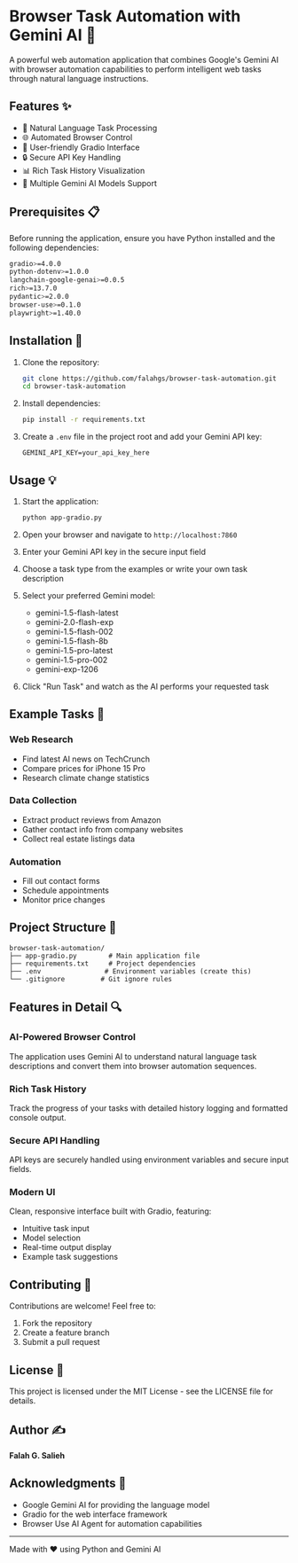 # Browser Task Automation with Gemini AI 🤖

A powerful web automation application that combines Google's Gemini AI with browser automation capabilities to perform intelligent web tasks through natural language instructions.

## Features ✨

- 🧠 Natural Language Task Processing
- 🌐 Automated Browser Control
- 🎯 User-friendly Gradio Interface
- 🔒 Secure API Key Handling
- 📊 Rich Task History Visualization
- 🤖 Multiple Gemini AI Models Support

## Prerequisites 📋

Before running the application, ensure you have Python installed and the following dependencies:

```bash
gradio>=4.0.0
python-dotenv>=1.0.0
langchain-google-genai>=0.0.5
rich>=13.7.0
pydantic>=2.0.0
browser-use>=0.1.0
playwright>=1.40.0
```

## Installation 🚀

1. Clone the repository:
   ```bash
   git clone https://github.com/falahgs/browser-task-automation.git
   cd browser-task-automation
   ```

2. Install dependencies:
   ```bash
   pip install -r requirements.txt
   ```

3. Create a `.env` file in the project root and add your Gemini API key:
   ```
   GEMINI_API_KEY=your_api_key_here
   ```

## Usage 💡

1. Start the application:
   ```bash
   python app-gradio.py
   ```

2. Open your browser and navigate to `http://localhost:7860`

3. Enter your Gemini API key in the secure input field

4. Choose a task type from the examples or write your own task description

5. Select your preferred Gemini model:
   - gemini-1.5-flash-latest
   - gemini-2.0-flash-exp
   - gemini-1.5-flash-002
   - gemini-1.5-flash-8b
   - gemini-1.5-pro-latest
   - gemini-1.5-pro-002
   - gemini-exp-1206

6. Click "Run Task" and watch as the AI performs your requested task

## Example Tasks 📝

### Web Research
- Find latest AI news on TechCrunch
- Compare prices for iPhone 15 Pro
- Research climate change statistics

### Data Collection
- Extract product reviews from Amazon
- Gather contact info from company websites
- Collect real estate listings data

### Automation
- Fill out contact forms
- Schedule appointments
- Monitor price changes

## Project Structure 📁

```
browser-task-automation/
├── app-gradio.py        # Main application file
├── requirements.txt     # Project dependencies
├── .env                # Environment variables (create this)
└── .gitignore         # Git ignore rules
```

## Features in Detail 🔍

### AI-Powered Browser Control
The application uses Gemini AI to understand natural language task descriptions and convert them into browser automation sequences.

### Rich Task History
Track the progress of your tasks with detailed history logging and formatted console output.

### Secure API Handling
API keys are securely handled using environment variables and secure input fields.

### Modern UI
Clean, responsive interface built with Gradio, featuring:
- Intuitive task input
- Model selection
- Real-time output display
- Example task suggestions

## Contributing 🤝

Contributions are welcome! Feel free to:
1. Fork the repository
2. Create a feature branch
3. Submit a pull request

## License 📄

This project is licensed under the MIT License - see the LICENSE file for details.

## Author ✍️

**Falah G. Salieh**

## Acknowledgments 🙏

- Google Gemini AI for providing the language model
- Gradio for the web interface framework
- Browser Use AI Agent for automation capabilities

---
Made with ❤️ using Python and Gemini AI
